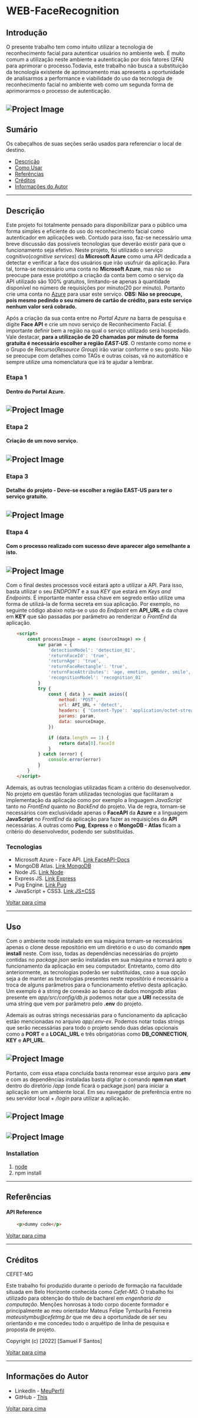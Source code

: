 # WEB-FaceRecognition

## Introdução
O presente trabalho tem como intuito utilizar a tecnologia de reconhecimento facial para autenticar
usuários no ambiente web. É muito comum a utilização neste ambiente a autenticação por dois fatores 
(2FA) para aprimorar o processo.Todavia, este trabalho não busca a substituição da tecnologia existente de aprimoramento mas apresenta a oportunidade de analisarmos a performance e viabilidade do uso da tecnologia de reconhecimento facial no ambiente web como um segunda forma de aprimorarmos o processo de autenticação. 

![Project Image](https://github.com/Samuel1s/WEB-FaceRecognition/blob/main/project-img/Web-FaceRec.png)
---

## Sumário
Os cabeçalhos de suas seções serão usados para referenciar o local de destino.

- [Descrição](#Descrição)
- [Como Usar](#Uso)
- [Referências](#Referencias)
- [Créditos](#Créditos)
- [Informações do Autor](#author-info)

---

## Descrição

Este projeto foi totalmente pensado para disponibilizar para o público uma forma simples e eficiente do uso do reconhecimento facial como autenticador em aplicações web. Contudo para isso, faz-se necessário uma breve discussão das possíveis tecnologias que deverão existir para que o funcionamento seja efetivo. Neste projeto, foi utilizado o serviço cognitivo(_cognitive services_) da  **Microsoft Azure** como uma API dedicada a detectar e verificar a face dos usuários que irão usufruir da aplicação. Para tal, torna-se necessário uma conta no **Microsoft Azure**, mas não se preocupe para esse protótipo a criação da conta bem como o serviço da API utilizado são 100% gratuitos, limitando-se apenas à quantidade disponível no número de requisições por minuto(20 por minuto). Portanto crie uma conta no [Azure](https://azure.microsoft.com/pt-br/) para usar este serviço. **OBS: Não se preocupe, pois mesmo pedindo o seu número de cartão de crédito, para este serviço nenhum valor será cobrado.**

Após a criação da sua conta entre no _Portal Azure_ na barra de pesquisa e digite **Face API** e crie um novo serviço de Reconhecimento Facial. É importante definir bem a região na qual o serviço utilizado será hospedado. Vale destacar, **para a utilização de 20 chamadas por minuto de forma gratuita é necessário escolher a região _EAST-US_**. O restante como nome e o Grupo de Recurso(_Resource Group_) irão variar conforme o seu gosto. Não se preocupe com detalhes como TAGs e outras coisas, vá no automático e sempre utilize uma nomenclatura que irá te ajudar a lembrar.

### Etapa 1 
#### Dentro do Portal Azure.
![Project Image](https://github.com/Samuel1s/WEB-FaceRecognition/blob/main/project-img/Portal_Azure.png)
---

### Etapa 2
#### Criação de um novo serviço. 
![Project Image](https://github.com/Samuel1s/WEB-FaceRecognition/blob/main/project-img/Create_Details.png)
---

### Etapa 3
#### Detalhe do projeto - Deve-se escolher a região EAST-US para ter o serviço gratuito. 
![Project Image](https://github.com/Samuel1s/WEB-FaceRecognition/blob/main/project-img/Project_FaceAPI_Details.png)
---

### Etapa 4
#### Com o processo realizado com sucesso deve aparecer algo semelhante a isto. 
![Project Image](https://github.com/Samuel1s/WEB-FaceRecognition/blob/main/project-img/RFA_Details.png)
---

Com o final destes processos você estará apto a utilizar a API. Para isso, basta utilizar o seu _ENDPOINT_ e a sua _KEY_ que estará em _Keys and Endpoints_. É importante manter essa chave em segredo então utilize uma forma de utilizá-la de forma secreta em sua aplicação. Por exemplo, no seguinte código abaixo nota-se o uso do _Endpoint_ em **API_URL** e da chave em **KEY** que são passadas por parâmetro ao renderizar o _FrontEnd_ da aplicação.  

```html
    <script>
        const processImage = async (sourceImage) => {    
            var param = {
                'detectionModel': 'detection_01',
                'returnFaceId': 'true',
                'returnAge': 'true',
                'returnFaceRectangle': 'true',
                'returnFaceAttributes': 'age, emotion, gender, smile', 
                'recognitionModel': 'recognition_01'
            }
            try {
                const { data } = await axios({
                    method: 'POST',
                    url: API_URL + 'detect', 
                    headers: { 'Content-Type': 'application/octet-stream', 'Ocp-Apim-Subscription-Key': KEY },
                    params: param,
                    data: sourceImage,
                })

                if (data.length == 1) {
                    return data[0].faceId
                }
            } catch (error) {
                console.error(error)
            }
        }
    </script>
```
Ademais, as outras tecnologias utilizadas ficam a critério do desenvolvedor. No projeto em questão foram utilizadas tecnologias que facilitaram a implementação da aplicação como por exemplo a linguagem _JavaScript_ tanto no _FrontEnd_ quanto no _BackEnd_ do projeto. Via de regra, tornam-se necessários com exclusividade apenas o **FaceAPI** da **Azure** e a linguagem **JavaScript** no _FrontEnd_ da aplicação para fazer as requisições da **API** necessárias. A outras como **Pug**, **Express** e o **MongoDB - Atlas** ficam a critério do desenvolvedor, podendo ser substituídas. 

### Tecnologias

- Microsoft Azure - Face API.   [Link FaceAPI-Docs](https://docs.microsoft.com/pt-br/azure/cognitive-services/face/overview)
- MongoDB Atlas.   [Link MongoDB](https://www.mongodb.com/pt-br/cloud/atlas/)
- Node JS.   [Link Node](https://nodejs.org/en/)
- Express JS.   [Link Express](https://expressjs.com/pt-br/)
- Pug Engine.   [Link Pug](https://pugjs.org/api/getting-started.html)
- JavaScript + CSS3.   [Link JS+CSS](https://developer.mozilla.org/pt-BR/docs/Learn/JavaScript/Client-side_web_APIs/Manipulating_documents)

[Voltar para cima](#web-facerecognition)

---

## Uso

Com o ambiente node instalado em sua máquina tornam-se necessários apenas o clone desse repositório em um diretório e o uso do comando **npm install** neste. Com isso, todas as dependências necessárias do projeto contidas no _package.json_ serão instaladas em sua máquina e tornará apto o funcionamento da aplicação em seu computador. Entretanto, como dito anteriormente, as tecnologias poderão ser substituídas, caso a sua opção seja a de manter as tecnologias presentes neste repositório é necessário a troca de alguns parâmetros para o funcionamento efetivo desta aplicação. Um exemplo é a string de conexão ao banco de dados mongodb atlas presente em _app/src/config/db.js_ podemos notar que a **URI** necessita de uma string que vem por parâmetro pelo **.env** do projeto.

Ademais as outras strings necessárias para o funcionamento da aplicação estão mencionadas no arquivo _app/.env-ex_. Podemos notar todas strings que serão necessárias para todo o projeto sendo duas delas opcionais como a **PORT** e a **LOCAL_URL** e três obrigatórias como **DB_CONNECTION**, **KEY** e **API_URL**.

![Project Image](https://github.com/Samuel1s/WEB-FaceRecognition/blob/main/project-img/env_ex.png)
---

Portanto, com essa etapa concluída basta renomear esse arquivo para **.env** e com as dependências instaladas basta digitar o comando **npm run start** dentro do diretório _/app_ (onde ficará o package.json) para iniciar a aplicação em um ambiente local. Em seu navegador de preferência entre no seu servidor local + _/login_ para utilizar a aplicação. 

![Project Image](https://github.com/Samuel1s/WEB-FaceRecognition/blob/main/project-img/terminal_ex.png)
---
![Project Image](https://github.com/Samuel1s/WEB-FaceRecognition/blob/main/project-img/tela_login.png)
---

### Installation
1. [node](https://nodejs.org/en/)
2. npm install

---

## Referências


#### API Reference

```html
    <p>dummy code</p>
```

[Voltar para cima](#web-facerecognition)

---

## Créditos

CEFET-MG

Este trabalho foi produzido durante o período de formação na faculdade situada em Belo Horizonte conhecida como _Cefet-MG_. O trabalho foi utilizado para obtenção do título de bacharel em _engenharia da computação_. Menções honrosas à todo corpo docente formador e principalmente ao meu orientador Mateus Felipe Tymburibá Ferreira _mateustymbu@cefetmg.br_ que me deu a oportunidade de ser seu orientando e me concedeu todo o arquétipo de linha de pesquisa e proposta de projeto. 

Copyright (c) [2022] [Samuel F Santos]


[Voltar para cima](#web-facerecognition)

---

## Informações do Autor

- LinkedIn - [MeuPerfil](https://www.linkedin.com/in/samuel-dos-santos-29863113b/)
- GitHub - [This](https://github.com/Samuel1s)

[Voltar para cima](#web-facerecognition)
